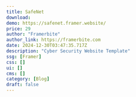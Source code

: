 ```yaml
---
title: SafeNet
download:
demo: https://safenet.framer.website/
price: 29
author: "Framerbite"
author_link: https://framerbite.com
date: 2024-12-30T03:47:35.717Z
description: "Cyber Security Website Template"
ssg: [Framer]
css: []
ui: []
cms: []
category: [Blog]
draft: false
---
```

